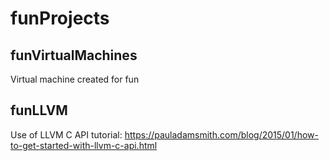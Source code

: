 # funProjects
## funVirtualMachines
Virtual machine created for fun

## funLLVM
Use of LLVM C API tutorial: https://pauladamsmith.com/blog/2015/01/how-to-get-started-with-llvm-c-api.html
